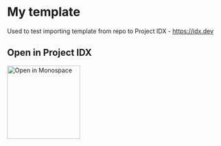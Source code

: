 # My template

Used to test importing template from repo to Project IDX - https://idx.dev


## Open in Project IDX 

<a href="https://idx.google.com/new?template=https://github.com/prakhar1989/astro-template&e=TemplatesConfigLaunch::Launch::Enrolled">
  <img
    alt="Open in Monospace"
    src="https://www.gstatic.com/monospace/230815/openinprojectidx.png"
    width="170"
  />
</a>
